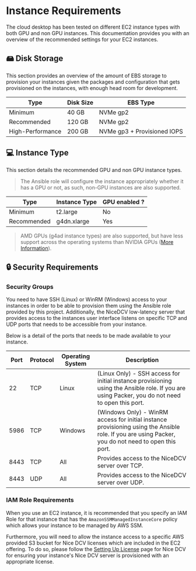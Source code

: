 # Instance Requirements

The cloud desktop has been tested on different EC2 instance types with both GPU and non GPU instances. This documentation provides you with an overview of the recommended settings for your EC2 instances.

## 🖴 Disk Storage

This section provides an overview of the amount of EBS storage to provision your instances given the packages and configuration that gets provisioned on the instances, with enough head room for development.

Type             | Disk Size | EBS Type
---------------- | --------- | --------
Minimum          |  40 GB    | NVMe gp2
Recommended      |  120 GB   | NVMe gp2
High-Performance |  200 GB   | NVMe gp3 + Provisioned IOPS

## 💻 Instance Type

This section details the recommended GPU and non GPU instance types.

> The Ansible role will configure the instance appropriately whether it has a GPU or not, as such, non-GPU instances are also supported.

Type        | Instance Type | GPU enabled ?
----------- | ------------- | -------------
Minimum     |   t2.large    |     No
Recommended |  g4dn.xlarge  |     Yes

> AMD GPUs (g4ad instance types) are also supported, but have less support across the operating systems than NVIDIA GPUs ([More Information](./technical-overview.md)).

## 🔒 Security Requirements

### Security Groups

You need to have SSH (Linux) or WinRM (Windows) access to your instances in order to be able to provision them using the Ansible role provided by this project. Additionally, the NiceDCV low-latency server that provides access to the instances user interface listens on specific TCP and UDP ports that needs to be accessible from your instance.

Below is a detail of the ports that needs to be made available to your instance.

Port | Protocol | Operating System | Description
---- | -------- | ---------------- | -----------
22   |    TCP   |      Linux       | (Linux Only) - SSH access for initial instance provisioning using the Ansible role. If you are using Packer, you do not need to open this port.
5986 |    TCP   |     Windows      | (Windows Only) - WinRM access for initial instance provisioning using the Ansible role. If you are using Packer, you do not need to open this port.
8443 |    TCP   |       All        | Provides access to the NiceDCV server over TCP.
8443 |    UDP   |       All        | Provides access to the NiceDCV server over UDP.

### IAM Role Requirements

When you use an EC2 instance, it is recommended that you specify an IAM Role for that instance that has the `AmazonSSMManagedInstanceCore` policy which allows your instance to be managed by AWS SSM.

Furthermore, you will need to allow the instance access to a specific AWS provided S3 bucket for Nice DCV licenses which are included in the EC2 offering. To do so, please follow the [Setting Up License](https://docs.aws.amazon.com/dcv/latest/adminguide/setting-up-license.html#setting-up-license-ec2) page for Nice DCV for ensuring your instance's Nice DCV server is provisioned with an appropriate license.
